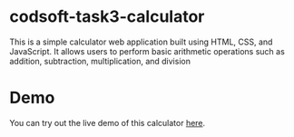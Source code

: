 # codsoft-task3-calculator

This is a simple calculator web application built using HTML, CSS, and JavaScript. It allows users to perform basic arithmetic operations such as addition, subtraction, multiplication, and division

# Demo

You can try out the live demo of this calculator [here]( https://anushka200310.github.io/codsoft-task2/).
